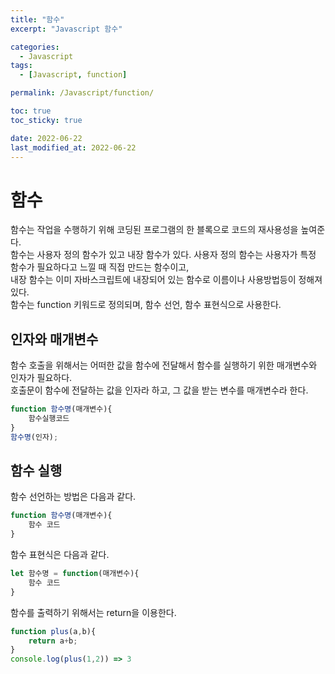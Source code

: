 ```yaml
---
title: "함수"
excerpt: "Javascript 함수"

categories:
  - Javascript
tags:
  - [Javascript, function]

permalink: /Javascript/function/

toc: true
toc_sticky: true

date: 2022-06-22
last_modified_at: 2022-06-22
---
```


# 함수
함수는 작업을 수행하기 위해 코딩된 프로그램의 한 블록으로 코드의 재사용성을 높여준다.  
함수는 사용자 정의 함수가 있고 내장 함수가 있다. 사용자 정의 함수는 사용자가 특정 함수가 필요하다고 느낄 때 직접 만드는 함수이고,  
내장 함수는 이미 자바스크립트에 내장되어 있는 함수로 이름이나 사용방법등이 정해져있다.  
함수는 function 키워드로 정의되며, 함수 선언, 함수 표현식으로 사용한다.

## 인자와 매개변수
함수 호출을 위해서는 어떠한 값을 함수에 전달해서 함수를 실행하기 위한 매개변수와 인자가 필요하다.  
호출문이 함수에 전달하는 값을 인자라 하고, 그 값을 받는 변수를 매개변수라 한다.
```javascript
function 함수명(매개변수){
    함수실행코드
}
함수명(인자);
```

## 함수 실행
함수 선언하는 방법은 다음과 같다.
```javascript
function 함수명(매개변수){
    함수 코드
}
```
함수 표현식은 다음과 같다.
```javascript
let 함수명 = function(매개변수){
    함수 코드
}
```

함수를 출력하기 위해서는 return을 이용한다.

```javascript
function plus(a,b){
    return a+b;
}
console.log(plus(1,2)) => 3
```
